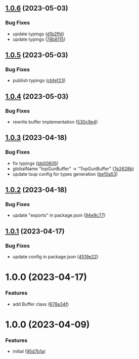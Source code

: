 ## [1.0.6](https://github.com/TopGunBuild/topgun-buffer/compare/v1.0.5...v1.0.6) (2023-05-03)


### Bug Fixes

* update typings ([d1b2ffd](https://github.com/TopGunBuild/topgun-buffer/commit/d1b2ffd2239c4fe9cd8c0bc2c657c8f03c95f8e3))
* update typings ([78b8115](https://github.com/TopGunBuild/topgun-buffer/commit/78b8115446f8b39cf79bde978ef10582a0de540d))

## [1.0.5](https://github.com/TopGunBuild/topgun-buffer/compare/v1.0.4...v1.0.5) (2023-05-03)


### Bug Fixes

* publish typings ([cbfef23](https://github.com/TopGunBuild/topgun-buffer/commit/cbfef232e7332cacad6fe1971f84bc462aa063cc))

## [1.0.4](https://github.com/TopGunBuild/topgun-buffer/compare/v1.0.3...v1.0.4) (2023-05-03)


### Bug Fixes

* rewrite buffer implementation ([530c9e4](https://github.com/TopGunBuild/topgun-buffer/commit/530c9e47e249add34f431953bf9aef52ff5eb755))

## [1.0.3](https://github.com/TopGunBuild/topgun-buffer/compare/v1.0.2...v1.0.3) (2023-04-18)


### Bug Fixes

* fix typings ([bb00605](https://github.com/TopGunBuild/topgun-buffer/commit/bb0060518cffbd53d860453175fbf7c0cb33016c))
* globalName "topGunBuffer" -> "TopGunBuffer" ([7e2628b](https://github.com/TopGunBuild/topgun-buffer/commit/7e2628bcf56c689af269a45522c6e7b7c5fa48bf))
* update tsup config for types generation ([be10a53](https://github.com/TopGunBuild/topgun-buffer/commit/be10a53ad8953cdf8828586064f834a48b105c81))

## [1.0.2](https://github.com/TopGunBuild/topgun-buffer/compare/v1.0.1...v1.0.2) (2023-04-18)


### Bug Fixes

* update "exports" in package.json ([94e9c77](https://github.com/TopGunBuild/topgun-buffer/commit/94e9c7771bc1b91ce0941e3857046c2e7910b098))

## [1.0.1](https://github.com/TopGunBuild/topgun-buffer/compare/v1.0.0...v1.0.1) (2023-04-17)


### Bug Fixes

* update config in package.json ([4519e22](https://github.com/TopGunBuild/topgun-buffer/commit/4519e22cf98d78c939429488fbbfffe179c0f967))

# 1.0.0 (2023-04-17)


### Features

* add Buffer class ([678a34f](https://github.com/TopGunBuild/topgun-buffer/commit/678a34f554fccb232228c1400c8f693859dc3f14))

# 1.0.0 (2023-04-09)


### Features

* initial ([95d7b1a](https://github.com/TopGunBuild/topgun-webcrypto/commit/95d7b1a1a1b4417b01fc0f1121675dbd885aa4fa))
